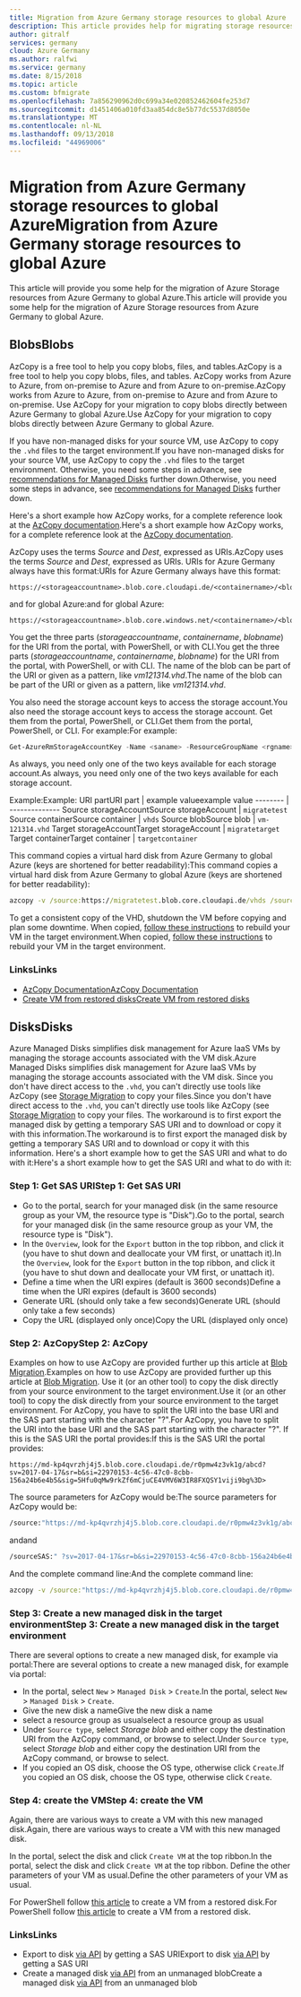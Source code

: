 ```yaml
---
title: Migration from Azure Germany storage resources to global Azure
description: This article provides help for migrating storage resources from Azure Germany to global Azure
author: gitralf
services: germany
cloud: Azure Germany
ms.author: ralfwi
ms.service: germany
ms.date: 8/15/2018
ms.topic: article
ms.custom: bfmigrate
ms.openlocfilehash: 7a856290962d0c699a34e020852462604fe253d7
ms.sourcegitcommit: d1451406a010fd3aa854dc8e5b77dc5537d8050e
ms.translationtype: MT
ms.contentlocale: nl-NL
ms.lasthandoff: 09/13/2018
ms.locfileid: "44969006"
---
```

# <a name="migration-from-azure-germany-storage-resources-to-global-azure"></a><span data-ttu-id="ccf4e-103">Migration from Azure Germany storage resources to global Azure</span><span class="sxs-lookup"><span data-stu-id="ccf4e-103">Migration from Azure Germany storage resources to global Azure</span></span>

<span data-ttu-id="ccf4e-104">This article will provide you some help for the migration of Azure Storage resources from Azure Germany to global Azure.</span><span class="sxs-lookup"><span data-stu-id="ccf4e-104">This article will provide you some help for the migration of Azure Storage resources from Azure Germany to global Azure.</span></span>

## <a name="blobs"></a><span data-ttu-id="ccf4e-105">Blobs</span><span class="sxs-lookup"><span data-stu-id="ccf4e-105">Blobs</span></span>

<span data-ttu-id="ccf4e-106">AzCopy is a free tool to help you copy blobs, files, and tables.</span><span class="sxs-lookup"><span data-stu-id="ccf4e-106">AzCopy is a free tool to help you copy blobs, files, and tables.</span></span> <span data-ttu-id="ccf4e-107">AzCopy works from Azure to Azure, from on-premise to Azure and from Azure to on-premise.</span><span class="sxs-lookup"><span data-stu-id="ccf4e-107">AzCopy works from Azure to Azure, from on-premise to Azure and from Azure to on-premise.</span></span> <span data-ttu-id="ccf4e-108">Use AzCopy for your migration to copy blobs directly between Azure Germany to global Azure.</span><span class="sxs-lookup"><span data-stu-id="ccf4e-108">Use AzCopy for your migration to copy blobs directly between Azure Germany to global Azure.</span></span>

<span data-ttu-id="ccf4e-109">If you have non-managed disks for your source VM, use AzCopy to copy the `.vhd` files to the target environment.</span><span class="sxs-lookup"><span data-stu-id="ccf4e-109">If you have non-managed disks for your source VM, use AzCopy to copy the `.vhd` files to the target environment.</span></span> <span data-ttu-id="ccf4e-110">Otherwise, you need some steps in advance, see [recommendations for Managed Disks](#managed-disks) further down.</span><span class="sxs-lookup"><span data-stu-id="ccf4e-110">Otherwise, you need some steps in advance, see [recommendations for Managed Disks](#managed-disks) further down.</span></span>

<span data-ttu-id="ccf4e-111">Here's a short example how AzCopy works, for a complete reference look at the [AzCopy documentation](../storage/common/storage-use-azcopy.md).</span><span class="sxs-lookup"><span data-stu-id="ccf4e-111">Here's a short example how AzCopy works, for a complete reference look at the [AzCopy documentation](../storage/common/storage-use-azcopy.md).</span></span>

<span data-ttu-id="ccf4e-112">AzCopy uses the terms *Source* and *Dest*, expressed as URIs.</span><span class="sxs-lookup"><span data-stu-id="ccf4e-112">AzCopy uses the terms *Source* and *Dest*, expressed as URIs.</span></span> <span data-ttu-id="ccf4e-113">URIs for Azure Germany always have this format:</span><span class="sxs-lookup"><span data-stu-id="ccf4e-113">URIs for Azure Germany always have this format:</span></span>

```http
https://<storageaccountname>.blob.core.cloudapi.de/<containername>/<blobname>
```

<span data-ttu-id="ccf4e-114">and for global Azure:</span><span class="sxs-lookup"><span data-stu-id="ccf4e-114">and for global Azure:</span></span>

```http
https://<storageaccountname>.blob.core.windows.net/<containername>/<blobname>
```

<span data-ttu-id="ccf4e-115">You get the three parts (*storageaccountname*, *containername*, *blobname*) for the URI from the portal, with PowerShell, or with CLI.</span><span class="sxs-lookup"><span data-stu-id="ccf4e-115">You get the three parts (*storageaccountname*, *containername*, *blobname*) for the URI from the portal, with PowerShell, or with CLI.</span></span> <span data-ttu-id="ccf4e-116">The name of the blob can be part of the URI or given as a pattern, like *vm121314.vhd*.</span><span class="sxs-lookup"><span data-stu-id="ccf4e-116">The name of the blob can be part of the URI or given as a pattern, like *vm121314.vhd*.</span></span>

<span data-ttu-id="ccf4e-117">You also need the storage account keys to access the storage account.</span><span class="sxs-lookup"><span data-stu-id="ccf4e-117">You also need the storage account keys to access the storage account.</span></span> <span data-ttu-id="ccf4e-118">Get them from the portal, PowerShell, or CLI.</span><span class="sxs-lookup"><span data-stu-id="ccf4e-118">Get them from the portal, PowerShell, or CLI.</span></span> <span data-ttu-id="ccf4e-119">For example:</span><span class="sxs-lookup"><span data-stu-id="ccf4e-119">For example:</span></span>

```powershell
Get-AzureRmStorageAccountKey -Name <saname> -ResourceGroupName <rgname>
```

<span data-ttu-id="ccf4e-120">As always, you need only one of the two keys available for each storage account.</span><span class="sxs-lookup"><span data-stu-id="ccf4e-120">As always, you need only one of the two keys available for each storage account.</span></span>

<span data-ttu-id="ccf4e-121">Example:</span><span class="sxs-lookup"><span data-stu-id="ccf4e-121">Example:</span></span>
<span data-ttu-id="ccf4e-122">URI part</span><span class="sxs-lookup"><span data-stu-id="ccf4e-122">URI part</span></span> | <span data-ttu-id="ccf4e-123">example value</span><span class="sxs-lookup"><span data-stu-id="ccf4e-123">example value</span></span>
-------- | --------------
<span data-ttu-id="ccf4e-124">Source storageAccount</span><span class="sxs-lookup"><span data-stu-id="ccf4e-124">Source storageAccount</span></span> | `migratetest`
<span data-ttu-id="ccf4e-125">Source container</span><span class="sxs-lookup"><span data-stu-id="ccf4e-125">Source container</span></span> | `vhds`
<span data-ttu-id="ccf4e-126">Source blob</span><span class="sxs-lookup"><span data-stu-id="ccf4e-126">Source blob</span></span> | `vm-121314.vhd`
<span data-ttu-id="ccf4e-127">Target storageAccount</span><span class="sxs-lookup"><span data-stu-id="ccf4e-127">Target storageAccount</span></span> | `migratetarget`
<span data-ttu-id="ccf4e-128">Target container</span><span class="sxs-lookup"><span data-stu-id="ccf4e-128">Target container</span></span> | `targetcontainer`

<span data-ttu-id="ccf4e-129">This command copies a virtual hard disk from Azure Germany to global Azure (keys are shortened for better readability):</span><span class="sxs-lookup"><span data-stu-id="ccf4e-129">This command copies a virtual hard disk from Azure Germany to global Azure (keys are shortened for better readability):</span></span>

```cmd
azcopy -v /source:https://migratetest.blob.core.cloudapi.de/vhds /sourcekey:"0LN...w==" /dest:https://migratetarget.blob.core.windows.net/targetcontainer /DestKey:"o//ucDi5TN...w==" /Pattern:vm-121314.vhd
```

To get a consistent copy of the VHD, shutdown the VM before copying and plan some downtime. <span data-ttu-id="ccf4e-131">When copied, [follow these instructions](../backup/backup-azure-vms-automation.md#create-a-vm-from-restored-disks) to rebuild your VM in the target environment.</span><span class="sxs-lookup"><span data-stu-id="ccf4e-131">When copied, [follow these instructions](../backup/backup-azure-vms-automation.md#create-a-vm-from-restored-disks) to rebuild your VM in the target environment.</span></span>

### <a name="links"></a><span data-ttu-id="ccf4e-132">Links</span><span class="sxs-lookup"><span data-stu-id="ccf4e-132">Links</span></span>

- [<span data-ttu-id="ccf4e-133">AzCopy Documentation</span><span class="sxs-lookup"><span data-stu-id="ccf4e-133">AzCopy Documentation</span></span>](../storage/common/storage-use-azcopy.md)
- [<span data-ttu-id="ccf4e-134">Create VM from restored disks</span><span class="sxs-lookup"><span data-stu-id="ccf4e-134">Create VM from restored disks</span></span>](../backup/backup-azure-vms-automation.md#create-a-vm-from-restored-disks)















## <a name="disks"></a><span data-ttu-id="ccf4e-135">Disks</span><span class="sxs-lookup"><span data-stu-id="ccf4e-135">Disks</span></span>

<span data-ttu-id="ccf4e-136">Azure Managed Disks simplifies disk management for Azure IaaS VMs by managing the storage accounts associated with the VM disk.</span><span class="sxs-lookup"><span data-stu-id="ccf4e-136">Azure Managed Disks simplifies disk management for Azure IaaS VMs by managing the storage accounts associated with the VM disk.</span></span> <span data-ttu-id="ccf4e-137">Since you don't have direct access to the `.vhd`, you can't directly use tools like AzCopy (see [Storage Migration](#blobs) to copy your files.</span><span class="sxs-lookup"><span data-stu-id="ccf4e-137">Since you don't have direct access to the `.vhd`, you can't directly use tools like AzCopy (see [Storage Migration](#blobs) to copy your files.</span></span> <span data-ttu-id="ccf4e-138">The workaround is to first export the managed disk by getting a temporary SAS URI and to download or copy it with this information.</span><span class="sxs-lookup"><span data-stu-id="ccf4e-138">The workaround is to first export the managed disk by getting a temporary SAS URI and to download or copy it with this information.</span></span> <span data-ttu-id="ccf4e-139">Here's a short example how to get the SAS URI and what to do with it:</span><span class="sxs-lookup"><span data-stu-id="ccf4e-139">Here's a short example how to get the SAS URI and what to do with it:</span></span>

### <a name="step-1-get-sas-uri"></a><span data-ttu-id="ccf4e-140">Step 1: Get SAS URI</span><span class="sxs-lookup"><span data-stu-id="ccf4e-140">Step 1: Get SAS URI</span></span>

- <span data-ttu-id="ccf4e-141">Go to the portal, search for your managed disk (in the same resource group as your VM, the resource type is "Disk").</span><span class="sxs-lookup"><span data-stu-id="ccf4e-141">Go to the portal, search for your managed disk (in the same resource group as your VM, the resource type is "Disk").</span></span>
- <span data-ttu-id="ccf4e-142">In the `Overview`, look for the `Export` button in the top ribbon, and click it (you have to shut down and deallocate your VM first, or unattach it).</span><span class="sxs-lookup"><span data-stu-id="ccf4e-142">In the `Overview`, look for the `Export` button in the top ribbon, and click it (you have to shut down and deallocate your VM first, or unattach it).</span></span>
- <span data-ttu-id="ccf4e-143">Define a time when the URI expires (default is 3600 seconds)</span><span class="sxs-lookup"><span data-stu-id="ccf4e-143">Define a time when the URI expires (default is 3600 seconds)</span></span>
- <span data-ttu-id="ccf4e-144">Generate URL (should only take a few seconds)</span><span class="sxs-lookup"><span data-stu-id="ccf4e-144">Generate URL (should only take a few seconds)</span></span>
- <span data-ttu-id="ccf4e-145">Copy the URL (displayed only once)</span><span class="sxs-lookup"><span data-stu-id="ccf4e-145">Copy the URL (displayed only once)</span></span>

### <a name="step-2-azcopy"></a><span data-ttu-id="ccf4e-146">Step 2: AzCopy</span><span class="sxs-lookup"><span data-stu-id="ccf4e-146">Step 2: AzCopy</span></span>

<span data-ttu-id="ccf4e-147">Examples on how to use AzCopy are provided further up this article at [Blob Migration](#blobs).</span><span class="sxs-lookup"><span data-stu-id="ccf4e-147">Examples on how to use AzCopy are provided further up this article at [Blob Migration](#blobs).</span></span> <span data-ttu-id="ccf4e-148">Use it (or an other tool) to copy the disk directly from your source environment to the target environment.</span><span class="sxs-lookup"><span data-stu-id="ccf4e-148">Use it (or an other tool) to copy the disk directly from your source environment to the target environment.</span></span> <span data-ttu-id="ccf4e-149">For AzCopy, you have to split the URI into the base URI and the SAS part starting with the character "?".</span><span class="sxs-lookup"><span data-stu-id="ccf4e-149">For AzCopy, you have to split the URI into the base URI and the SAS part starting with the character "?".</span></span> <span data-ttu-id="ccf4e-150">If this is the SAS URI the portal provides:</span><span class="sxs-lookup"><span data-stu-id="ccf4e-150">If this is the SAS URI the portal provides:</span></span>

```http
https://md-kp4qvrzhj4j5.blob.core.cloudapi.de/r0pmw4z3vk1g/abcd?sv=2017-04-17&sr=b&si=22970153-4c56-47c0-8cbb-156a24b6e4b5&sig=5Hfu0qMw9rkZf6mCjuCE4VMV6W3IR8FXQSY1viji9bg%3D>
```

<span data-ttu-id="ccf4e-151">The source parameters for AzCopy would be:</span><span class="sxs-lookup"><span data-stu-id="ccf4e-151">The source parameters for AzCopy would be:</span></span>

```cmd
/source:"https://md-kp4qvrzhj4j5.blob.core.cloudapi.de/r0pmw4z3vk1g/abcd"
```

<span data-ttu-id="ccf4e-152">and</span><span class="sxs-lookup"><span data-stu-id="ccf4e-152">and</span></span>

```cmd
/sourceSAS:" ?sv=2017-04-17&sr=b&si=22970153-4c56-47c0-8cbb-156a24b6e4b5&sig=5Hfu0qMw9rkZf6mCjuCE4VMV6W3IR8FXQSY1viji9bg%3D"
```

<span data-ttu-id="ccf4e-153">And the complete command line:</span><span class="sxs-lookup"><span data-stu-id="ccf4e-153">And the complete command line:</span></span>

```cmd
azcopy -v /source:"https://md-kp4qvrzhj4j5.blob.core.cloudapi.de/r0pmw4z3vk1g/abcd" /sourceSAS:"?sv=2017-04-17&sr=b&si=22970153-4c56-47c0-8cbb-156a24b6e4b5&sig=5Hfu0qMw9rkZf6mCjuCE4VMV6W3IR8FXQSY1viji9bg%3D" /dest:"https://migratetarget.blob.core.windows.net/targetcontainer/newdisk.vhd" /DestKey:"o//ucD... Kdpw=="
```

### <a name="step-3-create-a-new-managed-disk-in-the-target-environment"></a><span data-ttu-id="ccf4e-154">Step 3: Create a new managed disk in the target environment</span><span class="sxs-lookup"><span data-stu-id="ccf4e-154">Step 3: Create a new managed disk in the target environment</span></span>

<span data-ttu-id="ccf4e-155">There are several options to create a new managed disk, for example via portal:</span><span class="sxs-lookup"><span data-stu-id="ccf4e-155">There are several options to create a new managed disk, for example via portal:</span></span>

- <span data-ttu-id="ccf4e-156">In the portal, select `New` > `Managed Disk` > `Create`.</span><span class="sxs-lookup"><span data-stu-id="ccf4e-156">In the portal, select `New` > `Managed Disk` > `Create`.</span></span>
- <span data-ttu-id="ccf4e-157">Give the new disk a name</span><span class="sxs-lookup"><span data-stu-id="ccf4e-157">Give the new disk a name</span></span>
- <span data-ttu-id="ccf4e-158">select a resource group as usual</span><span class="sxs-lookup"><span data-stu-id="ccf4e-158">select a resource group as usual</span></span>
- <span data-ttu-id="ccf4e-159">Under `Source type`, select *Storage blob* and either copy the destination URI from the AzCopy command, or browse to select.</span><span class="sxs-lookup"><span data-stu-id="ccf4e-159">Under `Source type`, select *Storage blob* and either copy the destination URI from the AzCopy command, or browse to select.</span></span>
- <span data-ttu-id="ccf4e-160">If you copied an OS disk, choose the OS type, otherwise click `Create`.</span><span class="sxs-lookup"><span data-stu-id="ccf4e-160">If you copied an OS disk, choose the OS type, otherwise click `Create`.</span></span>

### <a name="step-4-create-the-vm"></a><span data-ttu-id="ccf4e-161">Step 4: create the VM</span><span class="sxs-lookup"><span data-stu-id="ccf4e-161">Step 4: create the VM</span></span>

<span data-ttu-id="ccf4e-162">Again, there are various ways to create a VM with this new managed disk.</span><span class="sxs-lookup"><span data-stu-id="ccf4e-162">Again, there are various ways to create a VM with this new managed disk.</span></span>

<span data-ttu-id="ccf4e-163">In the portal, select the disk and click `Create VM` at the top ribbon.</span><span class="sxs-lookup"><span data-stu-id="ccf4e-163">In the portal, select the disk and click `Create VM` at the top ribbon.</span></span> <span data-ttu-id="ccf4e-164">Define the other parameters of your VM as usual.</span><span class="sxs-lookup"><span data-stu-id="ccf4e-164">Define the other parameters of your VM as usual.</span></span>

<span data-ttu-id="ccf4e-165">For PowerShell follow [this article](../backup/backup-azure-vms-automation.md#create-a-vm-from-restored-disks) to create a VM from a restored disk.</span><span class="sxs-lookup"><span data-stu-id="ccf4e-165">For PowerShell follow [this article](../backup/backup-azure-vms-automation.md#create-a-vm-from-restored-disks) to create a VM from a restored disk.</span></span>

### <a name="links"></a><span data-ttu-id="ccf4e-166">Links</span><span class="sxs-lookup"><span data-stu-id="ccf4e-166">Links</span></span>

- <span data-ttu-id="ccf4e-167">Export to disk [via API](/rest/api/compute/disks/grantaccess.md) by getting a SAS URI</span><span class="sxs-lookup"><span data-stu-id="ccf4e-167">Export to disk [via API](/rest/api/compute/disks/grantaccess.md) by getting a SAS URI</span></span> 
- <span data-ttu-id="ccf4e-168">Create a managed disk [via API](/rest/api/compute/disks/createorupdate.md#create_a_managed_disk_by_importing_an_unmanaged_blob_from_a_different_subscription) from an unmanaged blob</span><span class="sxs-lookup"><span data-stu-id="ccf4e-168">Create a managed disk [via API](/rest/api/compute/disks/createorupdate.md#create_a_managed_disk_by_importing_an_unmanaged_blob_from_a_different_subscription) from an unmanaged blob</span></span>
